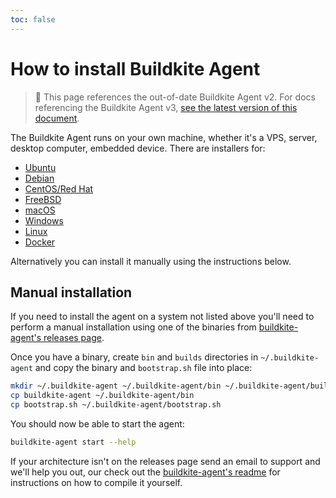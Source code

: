 ```yaml
---
toc: false
---
```


# How to install Buildkite Agent

> 🚧 This page references the out-of-date Buildkite Agent v2.
> For docs referencing the Buildkite Agent v3, <a href="/docs/agent/v3/installation">see the latest version of this document</a>.

The Buildkite Agent runs on your own machine, whether it's a VPS, server, desktop computer, embedded device. There are installers for:

- [Ubuntu](ubuntu)
- [Debian](debian)
- [CentOS/Red Hat](redhat)
- [FreeBSD](freebsd)
- [macOS](osx)
- [Windows](windows)
- [Linux](linux)
- [Docker](docker)

Alternatively you can install it manually using the instructions below.

## Manual installation

If you need to install the agent on a system not listed above you'll need to perform a manual installation using one of the binaries from [buildkite-agent's releases page](https://github.com/buildkite/agent/releases).

Once you have a binary, create `bin` and `builds` directories in `~/.buildkite-agent` and copy the binary and `bootstrap.sh` file into place:

```bash
mkdir ~/.buildkite-agent ~/.buildkite-agent/bin ~/.buildkite-agent/builds
cp buildkite-agent ~/.buildkite-agent/bin
cp bootstrap.sh ~/.buildkite-agent/bootstrap.sh
```

You should now be able to start the agent:

```bash
buildkite-agent start --help
```

If your architecture isn't on the releases page send an email to support and we'll help you out, our check out the [buildkite-agent's readme](https://github.com/buildkite/agent#readme) for instructions on how to compile it yourself.
